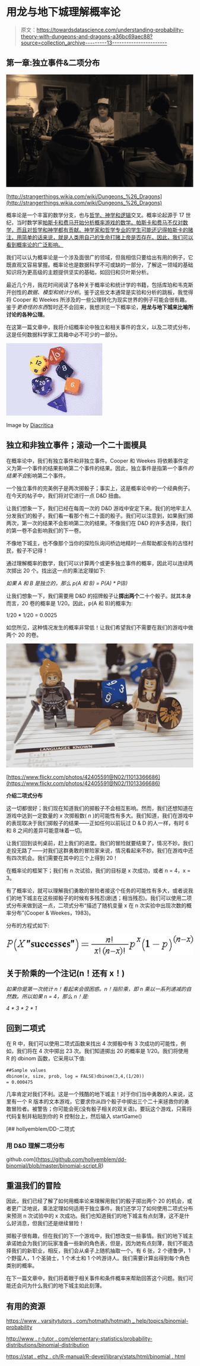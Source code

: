 # 用龙与地下城理解概率论

> 原文：<https://towardsdatascience.com/understanding-probability-theory-with-dungeons-and-dragons-a36bc69aec88?source=collection_archive---------13----------------------->

## 第一章:独立事件&二项分布

![](img/4a6312c6814f8cc0b9558f0835f7c0e3.png)

[http://strangerthings.wikia.com/wiki/Dungeons_%26_Dragons](http://strangerthings.wikia.com/wiki/Dungeons_%26_Dragons)

概率论是一个丰富的数学分支，也与[哲学、神学和逻辑](https://www.stat.berkeley.edu/~aldous/Real-World/perception_cover.html)交叉。概率论起源于 17 世纪，当时数学家[帕斯卡和费马开始分析概率游戏的数学。帕斯卡和费马不仅对数学，而且对哲学和神学都有贡献。神学家和哲学专业的学生可能还记得帕斯卡的赌注，用简单的话来说，就是人类用自己的生命打赌上帝是否存在。因此，我们可以看到概率论的广泛影响。](https://www.dartmouth.edu/~chance/teaching_aids/books_articles/probability_book/amsbook.mac.pdf)

我们可以认为概率论是一个涉及面很广的领域，但我相信只要给出有用的例子，它既直观又容易掌握。概率论也是数据科学不可或缺的一部分，了解这一领域的基础知识将为更高级的主题提供坚实的基础，如回归和贝叶斯分析。

最近几个月，我花时间阅读了各种关于概率论和统计学的书籍，包括库珀和韦克斯开创性的*数据、模型和统计分析*。鉴于这些文本通常是实验和分析的跳板，我觉得将 Cooper 和 Weekes 所涉及的一些公理转化为现实世界的例子可能会很有趣。鉴于*更奇怪的东西*暂时还不会回来，我想浏览一下概率论，**用龙与地下城来比喻所讨论的各种公理**。

在这第一篇文章中，我将介绍概率论中独立和相关事件的含义，以及二项式分布，这是任何数据科学家工具箱中必不可少的一部分。

![](img/179e369440909775aff7db1e00a71bb3.png)

Image by [Diacritica](https://commons.wikimedia.org/wiki/User:Diacritica)

## **独立和非独立事件；滚动一个二十面模具**

在概率论中，我们有独立事件和非独立事件。Cooper 和 Weekes 将依赖事件定义为第一个事件的结果影响第二个事件的结果。因此，独立事件是指第一个事件*的结果不会*影响第二个事件。

一个独立事件的完美例子是两次掷骰子；事实上，这是概率论中的一个经典例子。在今天的帖子中，我们将对它进行一点 D&D 扭曲。

让我们想象一下，我们已经在每周一次的 D&D 游戏中安定下来。我们的地牢主人分发我们的骰子，我们看一看那个有二十面的骰子。我们可以注意到，如果我们掷两次，第一次的结果不会影响第二次的结果。不像我们在 D&D 的许多选择，我们的第一卷不会影响我们的下一卷。

不像地下城主，也不像那个当你的探险队询问桥边地精时一点帮助都没有的古怪村民，骰子不记得！

通过理解概率的数学，我们可以计算两个或更多独立事件的概率，因此可以连续两次掷出 20 个。找出这一点的乘法定理如下:

*如果 A 和 B 是独立的，那么 p(A 和 B) = P(A) * P(B)*

让我们想象一下，我们需要用 D&D 的招牌骰子让**掷出两个**二十个骰子。就其本身而言，20 卷的概率是 1/20。因此，p(A 和 B)的概率为:

1/20 * 1/20 = 0.0025

如您所见，这种情况发生的概率非常低！让我们希望我们不需要在我们的游戏中做两个 20 的卷。

![](img/9ef005000134a2fb6ce4cb687a917276.png)

[https://www.flickr.com/photos/42405591@N02/11013366686](https://www.flickr.com/photos/42405591@N02/11013366686)

**介绍二项式分布**

这一切都很好；我们现在知道我们的掷骰子不会相互影响。然而，我们还想知道在游戏中达到一定数量的 *x* 次掷骰数( *n* )的可能性有多大。我们知道，我们在游戏中的表现取决于我们掷骰子的结果——正如任何以前玩过 D & D 的人一样，有时 6 和 8 之间的差异可能意味着一切。

让我们回到谈判桌前，赶上我们的进度。我们的冒险就要结束了，情况不妙。我们走投无路了——对我们这群勇敢的冒险家来说，情况看起来不妙。我们在游戏中还有四次机会。我们需要在其中的三个上得到 20！

在概率论的框架下；我们有 n 次试验，我们的目标是 x 次成功，或者 n = 4，x = 3。

有了概率论，就可以理解我们勇敢的冒险者接这个任务的可能性有多大，或者说我们的地下城主在这些掷骰子的时候有多残忍(剧透；相当残忍)。我们可以使用二项式分布来做到这一点，二项式分布“描述了随机变量 x 在 n 次实验中出现次数的概率分布”(Cooper & Weekes，1983)。

分布的方程式如下:

![](img/342bea62edbb3f622d3d2515da4fe93c.png)

## **关于阶乘的一个注记(n！还有 x！)**

*如果你是第一次统计 n！看起来会很困惑。n！指阶乘，即 n 乘以一系列递减的自然数。所以如果 n = 4，那么 n！是:*

*4 * 3 * 2 * 1*

## **回到二项式**

在 R 中，我们可以使用二项式函数来找出 4 次掷骰中有 3 次成功的可能性，例如，我们将在 4 次中掷出 23 次。我们知道掷出 20 的概率是 1/20。我们将使用 R 的 dbinom 函数，它采用以下值:

```
##Sample values
dbinom(x, size, prob, log = FALSE)dbinom(3,4,(1/20))
= 0.000475
```

几率肯定对我们不利。这是一个残酷的地下城主！对于你们当中勇敢的人来说，这里有一个 R 版本的文本游戏，它要求你从四个骰子中掷出三个二十来拯救你的勇敢冒险者。被警告；你可能会死(没有骰子相关的双关语)。要玩这个游戏，只需将代码复制并粘贴到你的 R 控制台上，然后输入 startGame()

[](https://github.com/hollyemblem/dd-binomial/blob/master/binomial-script.R) [## hollyemblem/DD-二项式

### 用 D&D 理解二项分布

github.com](https://github.com/hollyemblem/dd-binomial/blob/master/binomial-script.R) 

## **重温我们的冒险**

因此，我们已经了解了如何用概率论来理解用我们的骰子掷出两个 20 的机会，或者更广泛地说，乘法定理如何适用于独立事件。我们还学习了如何使用二项式分布来预测 n 次试验中的 x 次成功。我们也知道我们的地下城主有点刻薄，这不是什么好消息，但我们还是继续冒险！

掷骰子很有趣，但在我们的下一个游戏中，我们想改变一些事情。我们的地下城主承诺她会为我们的玩家准备一些新的角色表，但是，因为她有点刻薄，我们不能选择我们的新职业，相反，我们会从桌子上随机抽取一个。有 6 张，2 个德鲁伊，1 个野蛮人，1 个圣骑士，1 个术士和 1 个吟游诗人。我们需要计算出得到每个角色类别的概率。

在下一篇文章中，我们将着眼于相关事件和条件概率来帮助回答这个问题。我们可能还会问为什么我们的地下城主如此刻薄。

## 有用的资源

[https://www . varsitytutors . com/hotmath/hotmath _ help/topics/binomial-probability](https://www.varsitytutors.com/hotmath/hotmath_help/topics/binomial-probability)

[http://www . r-tutor . com/elementary-statistics/probability-distributions/binomial-distribution](http://www.r-tutor.com/elementary-statistics/probability-distributions/binomial-distribution)

[https://stat . ethz . ch/R-manual/R-devel/library/stats/html/binomial . html](https://stat.ethz.ch/R-manual/R-devel/library/stats/html/Binomial.html)